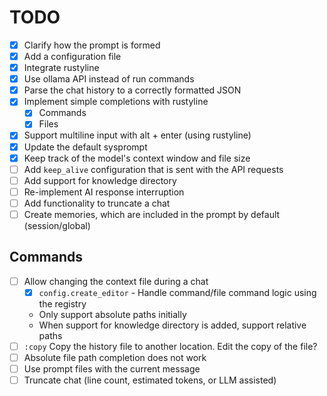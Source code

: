 # TODO

- [x] Clarify how the prompt is formed
- [x] Add a configuration file
- [x] Integrate rustyline
- [x] Use ollama API instead of run commands
- [x] Parse the chat history to a correctly formatted JSON
- [x] Implement simple completions with rustyline
    - [x] Commands
    - [x] Files
- [x] Support multiline input with alt + enter (using rustyline)
- [x] Update the default sysprompt
- [x] Keep track of the model's context window and file size
- [ ] Add `keep_alive` configuration that is sent with the API requests
- [ ] Add support for knowledge directory
- [ ] Re-implement AI response interruption
- [ ] Add functionality to truncate a chat
- [ ] Create memories, which are included in the prompt by default (session/global)

## Commands

- [ ] Allow changing the context file during a chat
    - [x] `config.create_editor` - Handle command/file command logic using the registry
    - Only support absolute paths initially
    - When support for knowledge directory is added, support relative paths
- [ ] `:copy` Copy the history file to another location. Edit the copy of the file?
- [ ] Absolute file path completion does not work
- [ ] Use prompt files with the current message
- [ ] Truncate chat (line count, estimated tokens, or LLM assisted)
